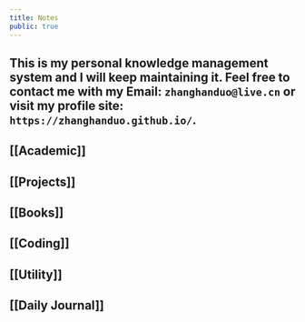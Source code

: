 ```yaml
---
title: Notes
public: true
---
```


## This is my personal knowledge management system and I will keep maintaining it. Feel free to contact me with my Email:     `zhanghanduo@live.cn` or visit my profile site: `https://zhanghanduo.github.io/`.
##
## [[Academic]]
## [[Projects]]
## [[Books]]
## [[Coding]]
## [[Utility]]
## [[Daily Journal]]
##

